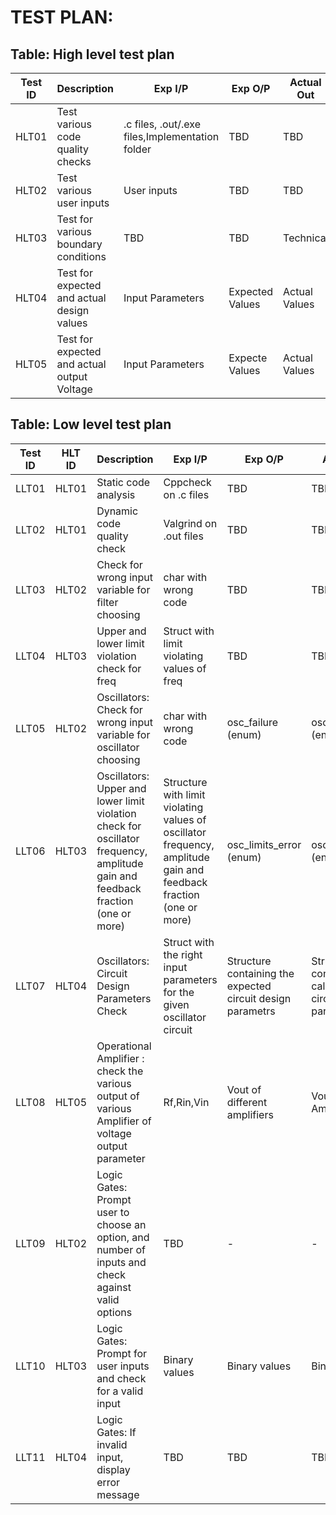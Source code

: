# TEST PLAN:

## Table: High level test plan

| **Test ID** | **Description**                                              | **Exp I/P** | **Exp O/P** | **Actual Out** |**Type Of Test**  |    
|-------------|--------------------------------------------------------------|------------|-------------|----------------|------------------|
|HLT01     | Test various code quality checks | .c files, .out/.exe files,Implementation folder | TBD | TBD | Technical |
|HLT02     | Test various user inputs | User inputs | TBD | TBD | Scenario/Technical|
|HLT03     | Test for various boundary conditions | TBD | TBD | Technical |
|HLT04     | Test for expected and actual design values | Input Parameters | Expected Values | Actual Values | Technical |
|HLT05     | Test  for expected and actual output Voltage| Input Parameters| Expecte Values | Actual Values |  Technical|
## Table: Low level test plan

| **Test ID** | **HLT ID** | **Description**                                              | **Exp I/P** | **Exp O/P** | **Actual Out** |**Type Of Test**  |    
|-------------|-----|--------------------------------------------------------------|------------|-------------|----------------|------------------|
| LLT01  | HLT01 | Static code analysis | Cppcheck on .c files | TBD | TBD | Technical |
| LLT02  | HLT01 | Dynamic code quality check | Valgrind on .out files | TBD | TBD | Technical |
| LLT03  | HLT02 | Check for wrong input variable for filter choosing | char with wrong code | TBD | TBD | Scenario/Technical |
| LLT04  | HLT03 | Upper and lower limit violation check for freq | Struct with limit violating values of freq | TBD | TBD | Scenario/Technical |
| LLT05  | HLT02 | Oscillators: Check for wrong input variable for oscillator choosing  | char with wrong code | osc_failure (enum) | osc_failure (enum) | Scenario/Technical |
| LLT06  | HLT03 | Oscillators: Upper and lower limit violation check for oscillator frequency, amplitude gain and feedback fraction (one or more) | Structure with limit violating values of oscillator frequency, amplitude gain and feedback fraction (one or more) | osc_limits_error (enum) | osc_limits_error (enum) | Scenario/Technical |
| LLT07  | HLT04 | Oscillators: Circuit Design Parameters Check | Struct with the right input parameters for the given oscillator circuit | Structure containing the expected circuit design parametrs  | Structure containing the calculated circuit design parameters | Technical |
|LLT08   |  HLT05 | Operational Amplifier : check the various output of various Amplifier of voltage output parameter| Rf,Rin,Vin|Vout of different amplifiers|Vout of differnt Amplifier |Technical|
| LLT09 | HLT02 | Logic Gates: Prompt user to choose an option, and number of inputs and check against valid options | TBD | - | - | Scenario based |
| LLT10 | HLT03 | Logic Gates: Prompt for user inputs and check for a valid input | Binary values | Binary values | Binary Values | Scenario based/Technical |
| LLT11 | HLT04 | Logic Gates: If invalid input, display error message | TBD | TBD | TBD | Scenario based/Technical |


